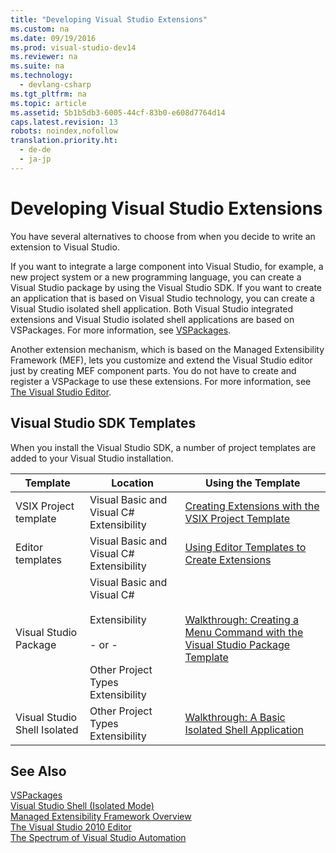 ```yaml
---
title: "Developing Visual Studio Extensions"
ms.custom: na
ms.date: 09/19/2016
ms.prod: visual-studio-dev14
ms.reviewer: na
ms.suite: na
ms.technology: 
  - devlang-csharp
ms.tgt_pltfrm: na
ms.topic: article
ms.assetid: 5b1b5db3-6005-44cf-83b0-e608d7764d14
caps.latest.revision: 13
robots: noindex,nofollow
translation.priority.ht: 
  - de-de
  - ja-jp
---
```

# Developing Visual Studio Extensions
You have several alternatives to choose from when you decide to write an extension to Visual Studio.  
  
 If you want to integrate a large component into Visual Studio, for example, a new project system or a new programming language, you can create a Visual Studio package by using the Visual Studio SDK. If you want to create an application that is based on Visual Studio technology, you can create a Visual Studio isolated shell application. Both Visual Studio integrated extensions and Visual Studio isolated shell applications are based on VSPackages. For more information, see [VSPackages](../vs140/VSPackages.md).  
  
 Another extension mechanism, which is based on the Managed Extensibility Framework (MEF), lets you customize and extend the Visual Studio editor just by creating MEF component parts. You do not have to create and register a VSPackage to use these extensions. For more information, see [The Visual Studio Editor](../Topic/Extending%20the%20Editor%20and%20Language%20Services.md).  
  
## Visual Studio SDK Templates  
 When you install the Visual Studio SDK, a number of project templates are added to your Visual Studio installation.  
  
|Template|Location|Using the Template|  
|--------------|--------------|------------------------|  
|VSIX Project template|Visual Basic and Visual C# Extensibility|[Creating Extensions with the VSIX Project Template](../vs140/Getting-Started-with-the-VSIX-Project-Template.md)|  
|Editor templates|Visual Basic and Visual C# Extensibility|[Using Editor Templates to Create Extensions](../vs140/Creating-an-Extension-with-an-Editor-Item-Template.md)|  
|Visual Studio Package|Visual Basic and Visual C#<br /><br /> Extensibility<br /><br /> - or -<br /><br /> Other Project Types Extensibility|[Walkthrough: Creating a Menu Command with the Visual Studio Package Template](../vs140/Walkthrough--Creating-a-Menu-Command-By-Using-the-Visual-Studio-Package-Template.md)|  
|Visual Studio Shell Isolated|Other Project Types Extensibility|[Walkthrough: A Basic Isolated Shell Application](../vs140/Walkthrough--Creating-a-Basic-Isolated-Shell-Application.md)|  
  
## See Also  
 [VSPackages](../vs140/VSPackages.md)   
 [Visual Studio Shell (Isolated Mode)](../vs140/Visual-Studio-Isolated-Shell.md)   
 [Managed Extensibility Framework Overview](assetId:///6c61b4ec-c6df-4651-80f1-4854f8b14dde)   
 [The Visual Studio 2010 Editor](../Topic/Extending%20the%20Editor%20and%20Language%20Services.md)   
 [The Spectrum of Visual Studio Automation](assetId:///0382a061-d8bb-4732-b876-077244bb022f)